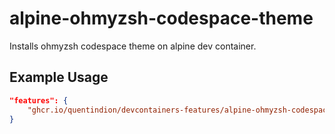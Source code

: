 # alpine-ohmyzsh-codespace-theme

Installs ohmyzsh codespace theme on alpine dev container.

## Example Usage

```json
"features": {
    "ghcr.io/quentindion/devcontainers-features/alpine-ohmyzsh-codespace-theme:latest": {}
}
```
